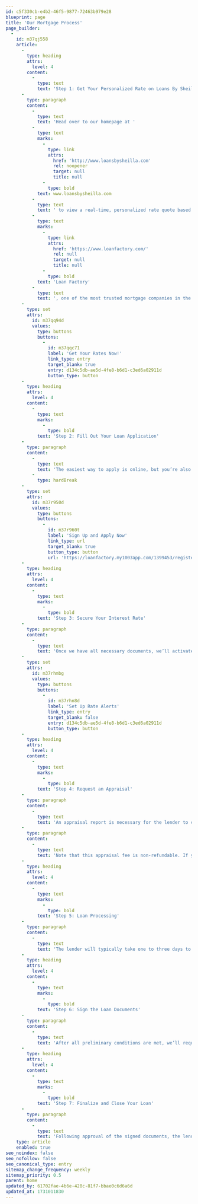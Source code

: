 ```yaml
---
id: c5f330cb-e4b2-46f5-9877-72463b979e28
blueprint: page
title: 'Our Mortgage Process'
page_builder:
  -
    id: m37qj558
    article:
      -
        type: heading
        attrs:
          level: 4
        content:
          -
            type: text
            text: 'Step 1: Get Your Personalized Rate on Loans By Sheilla'
      -
        type: paragraph
        content:
          -
            type: text
            text: 'Head over to our homepage at '
          -
            type: text
            marks:
              -
                type: link
                attrs:
                  href: 'http://www.loansbysheilla.com'
                  rel: noopener
                  target: null
                  title: null
              -
                type: bold
            text: www.loansbysheilla.com
          -
            type: text
            text: ' to view a real-time, personalized rate quote based on your loan details. Through our partnership with '
          -
            type: text
            marks:
              -
                type: link
                attrs:
                  href: 'https://www.loanfactory.com/'
                  rel: null
                  target: null
                  title: null
              -
                type: bold
            text: 'Loan Factory'
          -
            type: text
            text: ', one of the most trusted mortgage companies in the U.S., we connect you with top-tier rates from our network of lenders, customized to meet your specific needs.'
      -
        type: set
        attrs:
          id: m37qq94d
          values:
            type: buttons
            buttons:
              -
                id: m37qqc71
                label: 'Get Your Rates Now!'
                link_type: entry
                target_blank: true
                entry: d134c5db-ae5d-4fe8-b6d1-c3ed6a02911d
                button_type: button
      -
        type: heading
        attrs:
          level: 4
        content:
          -
            type: text
            marks:
              -
                type: bold
            text: 'Step 2: Fill Out Your Loan Application'
      -
        type: paragraph
        content:
          -
            type: text
            text: 'The easiest way to apply is online, but you’re also welcome to stop by one of our offices, where our staff can assist you with the application and handle any paperwork. Once submitted, a dedicated loan processor will be assigned to guide you step-by-step throughout the loan process.'
          -
            type: hardBreak
      -
        type: set
        attrs:
          id: m37r950d
          values:
            type: buttons
            buttons:
              -
                id: m37r960t
                label: 'Sign Up and Apply Now'
                link_type: url
                target_blank: true
                button_type: button
                url: 'https://loanfactory.my1003app.com/1399453/register'
      -
        type: heading
        attrs:
          level: 4
        content:
          -
            type: text
            marks:
              -
                type: bold
            text: 'Step 3: Secure Your Interest Rate'
      -
        type: paragraph
        content:
          -
            type: text
            text: 'Once we have all necessary documents, we’ll activate alerts to notify you of any rate or cost changes. When the rate aligns with your preferences, contact us, and we’ll lock it in.'
      -
        type: set
        attrs:
          id: m37rhmbg
          values:
            type: buttons
            buttons:
              -
                id: m37rhn8d
                label: 'Set Up Rate Alerts'
                link_type: entry
                target_blank: false
                entry: d134c5db-ae5d-4fe8-b6d1-c3ed6a02911d
                button_type: button
      -
        type: heading
        attrs:
          level: 4
        content:
          -
            type: text
            marks:
              -
                type: bold
            text: 'Step 4: Request an Appraisal'
      -
        type: paragraph
        content:
          -
            type: text
            text: 'An appraisal report is necessary for the lender to confirm the value of your property. The report generally costs around $500, payable via credit card or check at the time of ordering. If your loan structure includes no fees, the lender may provide a credit to cover closing expenses, including the appraisal.'
      -
        type: paragraph
        content:
          -
            type: text
            text: 'Note that this appraisal fee is non-refundable. If you cancel before the appraiser visits, you’ll receive a full refund. However, if the appraiser has already been to the property, a $75 charge applies. Once the appraisal report is complete, the fee cannot be refunded, regardless of the loan outcome.'
      -
        type: heading
        attrs:
          level: 4
        content:
          -
            type: text
            marks:
              -
                type: bold
            text: 'Step 5: Loan Processing'
      -
        type: paragraph
        content:
          -
            type: text
            text: 'The lender will typically take one to three days to review your application and issue an initial decision. If approved with conditions, we’ll need additional documents from you to move forward. Promptly submitting these will help avoid delays.'
      -
        type: heading
        attrs:
          level: 4
        content:
          -
            type: text
            marks:
              -
                type: bold
            text: 'Step 6: Sign the Loan Documents'
      -
        type: paragraph
        content:
          -
            type: text
            text: 'After all preliminary conditions are met, we’ll request your final loan documents, which will be ready for signing within two days. Our escrow office will reach out to arrange a convenient time for you to sign.'
      -
        type: heading
        attrs:
          level: 4
        content:
          -
            type: text
            marks:
              -
                type: bold
            text: 'Step 7: Finalize and Close Your Loan'
      -
        type: paragraph
        content:
          -
            type: text
            text: 'Following approval of the signed documents, the lender will confirm your employment. Once verified, they’ll transfer the funds to the title company, which will handle disbursement and officially record the transaction. At this stage, your loan is successfully closed.'
    type: article
    enabled: true
seo_noindex: false
seo_nofollow: false
seo_canonical_type: entry
sitemap_change_frequency: weekly
sitemap_priority: 0.5
parent: home
updated_by: 61702fae-4b6e-428c-81f7-bbae0c6d6a6d
updated_at: 1731011830
---
```

